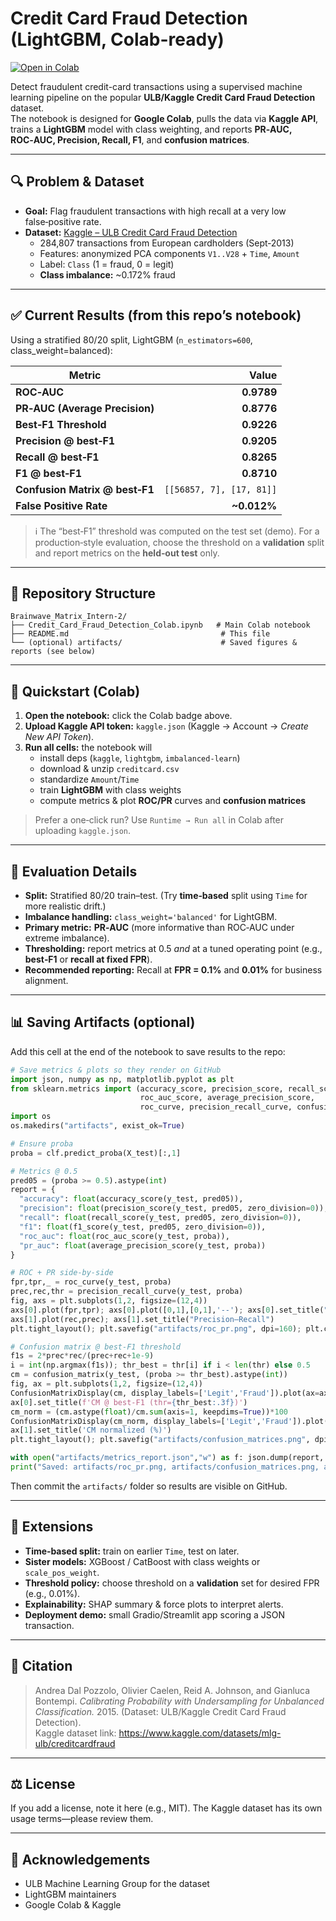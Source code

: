 # Credit Card Fraud Detection (LightGBM, Colab-ready)

[![Open in Colab](https://colab.research.googleusercontent.com/assets/colab-badge.svg)](https://colab.research.google.com/github/Maruf1904002/Brainwave_Matrix_Intern-2/blob/main/Credit_Card_Fraud_Detection_Colab.ipynb)

Detect fraudulent credit-card transactions using a supervised machine learning pipeline on the popular **ULB/Kaggle Credit Card Fraud Detection** dataset.  
The notebook is designed for **Google Colab**, pulls the data via **Kaggle API**, trains a **LightGBM** model with class weighting, and reports **PR‑AUC, ROC‑AUC, Precision, Recall, F1**, and **confusion matrices**.

---

## 🔍 Problem & Dataset

- **Goal:** Flag fraudulent transactions with high recall at a very low false‑positive rate.  
- **Dataset:** [Kaggle – ULB Credit Card Fraud Detection](https://www.kaggle.com/datasets/mlg-ulb/creditcardfraud)  
  - 284,807 transactions from European cardholders (Sept‑2013)  
  - Features: anonymized PCA components `V1..V28` + `Time`, `Amount`  
  - Label: `Class` (1 = fraud, 0 = legit)  
  - **Class imbalance:** ~0.172% fraud

---

## ✅ Current Results (from this repo’s notebook)

Using a stratified 80/20 split, LightGBM (`n_estimators=600`, class_weight=balanced):

| Metric | Value |
|---|---:|
| **ROC‑AUC** | **0.9789** |
| **PR‑AUC (Average Precision)** | **0.8776** |
| **Best‑F1 Threshold** | **0.9226** |
| **Precision @ best‑F1** | **0.9205** |
| **Recall @ best‑F1** | **0.8265** |
| **F1 @ best‑F1** | **0.8710** |
| **Confusion Matrix @ best‑F1** | `[[56857, 7], [17, 81]]` |
| **False Positive Rate** | **~0.012%** |

> ℹ️ The “best‑F1” threshold was computed on the test set (demo). For a production‑style evaluation, choose the threshold on a **validation** split and report metrics on the **held‑out test** only.

---

## 📁 Repository Structure

```
Brainwave_Matrix_Intern-2/
├── Credit_Card_Fraud_Detection_Colab.ipynb   # Main Colab notebook
├── README.md                                  # This file
└── (optional) artifacts/                      # Saved figures & reports (see below)
```

---

## 🚀 Quickstart (Colab)

1. **Open the notebook:** click the Colab badge above.  
2. **Upload Kaggle API token:** `kaggle.json` (Kaggle → Account → *Create New API Token*).  
3. **Run all cells:** the notebook will
   - install deps (`kaggle`, `lightgbm`, `imbalanced-learn`)
   - download & unzip `creditcard.csv`
   - standardize `Amount`/`Time`
   - train **LightGBM** with class weights
   - compute metrics & plot **ROC/PR** curves and **confusion matrices**
   
> Prefer a one‑click run? Use `Runtime → Run all` in Colab after uploading `kaggle.json`.

---

## 🧪 Evaluation Details

- **Split:** Stratified 80/20 train–test. (Try **time‑based** split using `Time` for more realistic drift.)  
- **Imbalance handling:** `class_weight='balanced'` for LightGBM.  
- **Primary metric:** **PR‑AUC** (more informative than ROC‑AUC under extreme imbalance).  
- **Thresholding:** report metrics at 0.5 *and* at a tuned operating point (e.g., **best‑F1** or **recall at fixed FPR**).  
- **Recommended reporting:** Recall at **FPR = 0.1%** and **0.01%** for business alignment.

---

## 📊 Saving Artifacts (optional)

Add this cell at the end of the notebook to save results to the repo:

```python
# Save metrics & plots so they render on GitHub
import json, numpy as np, matplotlib.pyplot as plt
from sklearn.metrics import (accuracy_score, precision_score, recall_score, f1_score,
                             roc_auc_score, average_precision_score,
                             roc_curve, precision_recall_curve, confusion_matrix, ConfusionMatrixDisplay)
import os
os.makedirs("artifacts", exist_ok=True)

# Ensure proba
proba = clf.predict_proba(X_test)[:,1]

# Metrics @ 0.5
pred05 = (proba >= 0.5).astype(int)
report = {
  "accuracy": float(accuracy_score(y_test, pred05)),
  "precision": float(precision_score(y_test, pred05, zero_division=0)),
  "recall": float(recall_score(y_test, pred05, zero_division=0)),
  "f1": float(f1_score(y_test, pred05, zero_division=0)),
  "roc_auc": float(roc_auc_score(y_test, proba)),
  "pr_auc": float(average_precision_score(y_test, proba))
}

# ROC + PR side-by-side
fpr,tpr,_ = roc_curve(y_test, proba)
prec,rec,thr = precision_recall_curve(y_test, proba)
fig, axs = plt.subplots(1,2, figsize=(12,4))
axs[0].plot(fpr,tpr); axs[0].plot([0,1],[0,1],'--'); axs[0].set_title("ROC")
axs[1].plot(rec,prec); axs[1].set_title("Precision–Recall")
plt.tight_layout(); plt.savefig("artifacts/roc_pr.png", dpi=160); plt.close()

# Confusion matrix @ best-F1 threshold
f1s = 2*prec*rec/(prec+rec+1e-9)
i = int(np.argmax(f1s)); thr_best = thr[i] if i < len(thr) else 0.5
cm = confusion_matrix(y_test, (proba >= thr_best).astype(int))
fig, ax = plt.subplots(1,2, figsize=(12,4))
ConfusionMatrixDisplay(cm, display_labels=['Legit','Fraud']).plot(ax=ax[0], values_format='d')
ax[0].set_title(f'CM @ best-F1 (thr={thr_best:.3f})')
cm_norm = (cm.astype(float)/cm.sum(axis=1, keepdims=True))*100
ConfusionMatrixDisplay(cm_norm, display_labels=['Legit','Fraud']).plot(ax=ax[1], values_format='.1f')
ax[1].set_title('CM normalized (%)')
plt.tight_layout(); plt.savefig("artifacts/confusion_matrices.png", dpi=160); plt.close()

with open("artifacts/metrics_report.json","w") as f: json.dump(report, f, indent=2)
print("Saved: artifacts/roc_pr.png, artifacts/confusion_matrices.png, artifacts/metrics_report.json")
```

Then commit the `artifacts/` folder so results are visible on GitHub.

---

## 🔁 Extensions

- **Time‑based split:** train on earlier `Time`, test on later.  
- **Sister models:** XGBoost / CatBoost with class weights or `scale_pos_weight`.  
- **Threshold policy:** choose threshold on a **validation** set for desired FPR (e.g., 0.01%).  
- **Explainability:** SHAP summary & force plots to interpret alerts.  
- **Deployment demo:** small Gradio/Streamlit app scoring a JSON transaction.

---

## 📝 Citation

> Andrea Dal Pozzolo, Olivier Caelen, Reid A. Johnson, and Gianluca Bontempi. *Calibrating Probability with Undersampling for Unbalanced Classification.* 2015. (Dataset: ULB/Kaggle Credit Card Fraud Detection).  
> Kaggle dataset link: https://www.kaggle.com/datasets/mlg-ulb/creditcardfraud

---

## ⚖️ License

If you add a license, note it here (e.g., MIT). The Kaggle dataset has its own usage terms—please review them.

---

## 🙌 Acknowledgements

- ULB Machine Learning Group for the dataset
- LightGBM maintainers
- Google Colab & Kaggle

